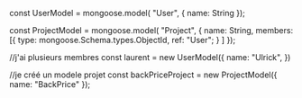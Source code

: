 const UserModel = mongoose.model( "User", {
name: String
});

const ProjectModel = mongoose.model( "Project", {
name: String,
members: [{
type: mongoose.Schema.types.ObjectId,
ref: "User";
}
]
});

//j'ai plusieurs membres
const laurent = new UserModel({
name: "Ulrick",
})

//je créé un modele projet
const backPriceProject = new ProjectModel({
name: "BackPrice"
});
